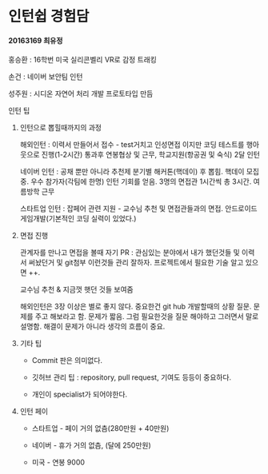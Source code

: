 # 인턴쉽 경험담

#### 20163169 최유정



홍승환 : 16학번 미국 실리콘벨리 VR로 감정 트래킹 

손건 : 네이버 보안팀 인턴

성주원 : 시디온 자연어 처리 개발 프로토타입 만듬



인턴 팁

1. 인턴으로 뽑힐때까지의 과정

   해외인턴 : 이력서 만들어서 접수 - test거치고 인성면접 이지만 코딩 테스트를 행아웃으로 진행(1-2시간) 통과후 연봉협상 및 근무, 학교지원(항공권 및 숙식) 2달 인턴



   네이버 인턴 : 공채 뿐만 아니라 추천제 분기별 해커톤(핵데이) 후 뽑힘. 핵데이 모집중. 우수 참가자(각팀에 한명) 인턴 기회를 얻음. 3명의 면접관 1시간씩 총 3시간. 여름방학 근무



   스타트업 인턴 : 잡페어 관련 지원 - 교수님 추천 및 면접관들과의 면접. 안드로이드 게임개발(기본적인 코딩 실력이 있었다.)

2. 면접 진행

   관계자를 만나고 면접을 볼때 자기 PR : 관심있는 분야에서 내가 했던것들 및 이력서 써놨던거 및 git첨부 이런것들 관리 잘하자. 프로젝트에서 필요한 기술 알고 있으면 ++.



   교수님 추천 & 지금껏 햇던 것들 보여줌



   해외인턴은 3장 이상은 별로 좋지 않다. 중요한건 git hub 개발할때의 상황 질문. 문제를 주고 해보라고 함. 문제가 짧음. 그럼 필요한것을 질문 해야하고 그러면서 말로 설명함. 해결이 문제가 아니라 생각의 흐름이 중요. 

3. 기타 팁

   - Commit 판은 의미없다.

   - 깃허브 관리 팁 :   repository, pull request, 기여도 등등이 중요하다.

   - 개인이 specialist가 되어야한다.

4. 인턴 페이

   - 스타트업 - 페이 거의 없츰(280만원 + 40만원)

   - 네이버 - 휴가 거의 없츰, (달에 250만원)

   - 미국 - 연봉 9000



